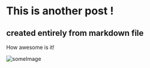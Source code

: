 <!-- title: Another Post of Markdown -->

# This is another post !

## created entirely from markdown file

How awesome is it!

![someImage](contact-bg.jpg)
